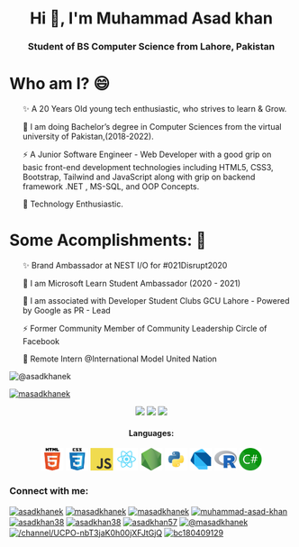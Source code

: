 


<h1 align="center">Hi 👋, I'm Muhammad Asad khan</h1>
<h3 align="center"> Student of BS Computer Science from Lahore, Pakistan</h3>

# Who am I? 😄
<p>
<list>
<ul> ✨ A 20 Years Old young tech enthusiastic, who strives to learn & Grow. </ul>
<ul> 🌱 I am doing Bachelor’s degree in Computer Sciences from the virtual university of Pakistan,(2018-2022). </ul>
<ul> ⚡️ A Junior Software Engineer - Web Developer with a good grip on basic front-end development technologies including HTML5, CSS3, Bootstrap, Tailwind and JavaScript along with grip on backend framework .NET , MS-SQL, and OOP Concepts. </ul>
<ul> 🚀 Technology Enthusiastic. </ul>
</list>
</p>

# Some Acomplishments: 🚀
<p>
  <list>
    <ol> ✨ Brand Ambassador at NEST I/O for #021Disrupt2020 </ol>
    <ol> 🔭 I am Microsoft Learn Student Ambassador (2020 - 2021) </ol>
    <ol> 👯 I am associated with Developer Student Clubs GCU Lahore - Powered by Google as PR - Lead </ol>
    <ol> ⚡ Former Community Member of Community Leadership Circle of Facebook </ol>
    <ol> 🚀 Remote Intern @International Model United Nation </ol>
   
<p align="left"> <img src="https://komarev.com/ghpvc/?username=asadkhanek&label=Profile%20views&color=0e75b6&style=flat" alt="@asadkhanek" /> </p>

<p align="left"> <a href="https://twitter.com/masadkhanek" target="blank"><img src="https://img.shields.io/twitter/follow/masadkhanek?logo=twitter&style=for-the-badge" alt="masadkhanek" /></a> </p>


<p align = "center">
 
  <img src = "https://github-readme-stats.vercel.app/api?username=asadkhanek&show_icons=true&theme=tokyonight&line_height=27">
  <img src = "https://github-readme-stats.vercel.app/api/top-langs/?username=asadkhanek&hide=css,java,html&theme=tokyonight">
  <img src = "https://github-profile-trophy.vercel.app/?username=asadkhanek&show_icons=true&theme=tokyonight&line_height=27">
</p>
</details>


<p align="center">
    <h4 align="center">Languages:</h4>
    <p align="center">
      <code><img height="40" src="https://raw.githubusercontent.com/github/explore/80688e429a7d4ef2fca1e82350fe8e3517d3494d/topics/html/html.png"></code>
      <code><img height="40" src="https://raw.githubusercontent.com/github/explore/80688e429a7d4ef2fca1e82350fe8e3517d3494d/topics/css/css.png"></code>
      <code><img height="40" src="https://raw.githubusercontent.com/github/explore/80688e429a7d4ef2fca1e82350fe8e3517d3494d/topics/javascript/javascript.png"></code>
      <code><img height="40" src="https://raw.githubusercontent.com/github/explore/80688e429a7d4ef2fca1e82350fe8e3517d3494d/topics/react/react.png"></code>
      <code><img height="40" src="https://raw.githubusercontent.com/github/explore/80688e429a7d4ef2fca1e82350fe8e3517d3494d/topics/nodejs/nodejs.png"></code>
      <code><img height="40" src="https://raw.githubusercontent.com/github/explore/80688e429a7d4ef2fca1e82350fe8e3517d3494d/topics/python/python.png"></code>
      <code><img height="40" src="https://raw.githubusercontent.com/github/explore/80688e429a7d4ef2fca1e82350fe8e3517d3494d/topics/dart/dart.png"></code>
      <code><img height="40" src="https://raw.githubusercontent.com/github/explore/80688e429a7d4ef2fca1e82350fe8e3517d3494d/topics/r/r.png"></code>
   <code><img height="40" src="https://raw.githubusercontent.com/github/explore/80688e429a7d4ef2fca1e82350fe8e3517d3494d/topics/csharp/csharp.png"></code>
    </p>




<h3 align="left">Connect with me:</h3>
<p align="left">
<a href="https://codepen.io/asadkhanek" target="blank"><img align="center" src="https://cdn.jsdelivr.net/npm/simple-icons@3.0.1/icons/codepen.svg" alt="asadkhanek" height="30" width="40" /></a>
<a href="https://twitter.com/masadkhanek" target="blank"><img align="center" src="https://cdn.jsdelivr.net/npm/simple-icons@3.0.1/icons/twitter.svg" alt="masadkhanek" height="30" width="40" /></a>
<a href="https://www.linkedin.com/in/masadkhanek/" target="blank"><img align="center" src="https://cdn.jsdelivr.net/npm/simple-icons@3.0.1/icons/linkedin.svg" alt="masadkhanek" height="30" width="40" /></a>
<a href="https://stackoverflow.com/users/14218271/muhammad-asad-khan" target="blank"><img align="center" src="https://cdn.jsdelivr.net/npm/simple-icons@3.0.1/icons/stackoverflow.svg" alt="muhammad-asad-khan" height="30" width="40" /></a>
<a href="https://fb.com/asadkhan38" target="blank"><img align="center" src="https://cdn.jsdelivr.net/npm/simple-icons@3.0.1/icons/facebook.svg" alt="asadkhan38" height="30" width="40" /></a>
<a href="https://instagram.com/asadkhan38" target="blank"><img align="center" src="https://cdn.jsdelivr.net/npm/simple-icons@3.0.1/icons/instagram.svg" alt="asadkhan38" height="30" width="40" /></a>
<a href="https://www.behance.net/asadkhan57" target="blank"><img align="center" src="https://cdn.jsdelivr.net/npm/simple-icons@3.0.1/icons/behance.svg" alt="asadkhan57" height="30" width="40" /></a>
<a href="https://medium.com/@masadkhanek" target="blank"><img align="center" src="https://cdn.jsdelivr.net/npm/simple-icons@3.0.1/icons/medium.svg" alt="@masadkhanek" height="30" width="40" /></a>
<a href="https://www.youtube.com/channel/UCPO-nbT3jaK0h00jXFJtGjQ" target="blank"><img align="center" src="https://cdn.jsdelivr.net/npm/simple-icons@3.0.1/icons/youtube.svg" alt="/channel/UCPO-nbT3jaK0h00jXFJtGjQ" height="30" width="40" /></a>
<a href="https://www.hackerrank.com/bc180409129" target="blank"><img align="center" src="https://cdn.jsdelivr.net/npm/simple-icons@3.0.1/icons/hackerrank.svg" alt="bc180409129" height="30" width="40" /></a>
</p>   
